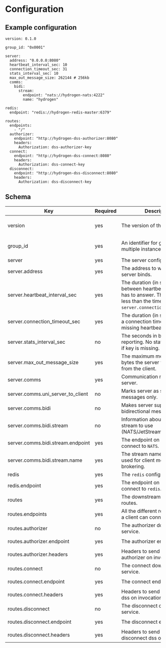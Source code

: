# Configuration

## Example configuration

```
version: 0.1.0

group_id: "0x0001"

server:
  address: "0.0.0.0:8080"
  heartbeat_interval_sec: 10
  connection_timeout_sec: 31
  stats_interval_sec: 10
  max_out_message_size: 262144 # 256kb
  comms:
    bidi:
      stream:
        endpoint: "nats://hydrogen-nats:4222"
        name: "hydrogen"

redis:
  endpoint: "redis://hydrogen-redis-master:6379"

routes:
  endpoints:
    - "/"
  authorizer:
    endpoint: "http://hydrogen-dss-authorizer:8080"
    headers:
      Authorization: dss-authorizer-key
  connect:
    endpoint: "http://hydrogen-dss-connect:8080"
    headers:
      Authorization: dss-connect-key
  disconnect:
    endpoint: "http://hydrogen-dss-disconnect:8080"
    headers:
      Authorization: dss-disconnect-key
```

## Schema

|Key|Required|Description|Type|Example|
|-- |-- |-- |-- |-- |
|version|yes|The version of this config.|semver v2 compatible string|`1.0.0`|
|group_id|yes|An identifier for grouping multiple instances.|semver v2 compatible string|`1.0.0`|
|server|yes|The server configuration.|object||
|server.address|yes|The address to which the server binds.|$host:$port string|`0.0.0.0:8080`|
|server.heartbeat_interval_sec|yes|The duration (in seconds) between heartbeats the client has to answer. This must be less than the timeout duration `server.connection_timeout_sec`.|u16|`30`|
|server.connection_timeout_sec|yes|The duration (in seconds) when a connection times out after missing heartbeats.|u16|`60`|
|server.stats_interval_sec|no|The seconds in between stats reporting. No stats are reported if key is missing.|u16|`30`|
|server.max_out_message_size|yes|The maximum message size in bytes the server will accept from the client.|u64|`262144` (=256*1024)|
|server.comms|yes|Communication mode of the server.|object|`bidi` or `uni_server_to_client`|
|server.comms.uni_server_to_client|no|Marks server as server to client messages only.|empty object||
|server.comms.bidi|no|Makes server support bidirectional messages.|object||
|server.comms.bidi.stream|no|Information about the message stream to use (NATS/JetStream).|object||
|server.comms.bidi.stream.endpoint|yes|The endpoint on which to connect to `NATS`.|URL string|`nats://hydrogen-nats:4222`|
|server.comms.bidi.stream.name|yes|The stream name that will be used for client message brokering.|string|`hydrogen`|
|redis|yes|The `redis` configuration.|object||
|redis.endpoint|yes|The endpoint on which to connect to `redis`.|URL string|`redis://hydrogen-redis-master:6379`|
|routes|yes|The downstream service routes.|object||
|routes.endpoints|yes|All the different routes to which a client can connect.|Array of string||
|routes.authorizer|no|The authorizer downstream service.|object||
|routes.authorizer.endpoint|yes|The authorizer endpoint.|URL string|`http://hydrogen-dss-authorizer:8080`|
|routes.authorizer.headers|yes|Headers to send to the authorizer on invocation.|Map<String, String>||
|routes.connect|no|The connect downstream service.|object||
|routes.connect.endpoint|yes|The connect endpoint.|URL string|`http://hydrogen-dss-connect:8080`|
|routes.connect.headers|yes|Headers to send to the connect dss on invocation.|Map<String, String>||
|routes.disconnect|no|The disconnect downstream service.|object||
|routes.disconnect.endpoint|yes|The disconnect endpoint.|URL string|`http://hydrogen-dss-disconnect:8080`|
|routes.disconnect.headers|yes|Headers to send to the disconnect dss on invocation.|Map<String, String>||
